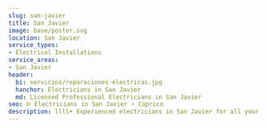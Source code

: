 ```yaml
---
slug: san-javier
title: San Javier
image: base/poster.svg
location: San Javier
service_types:
- Electrical Installations
service_areas:
- San Javier
header:
  bi: servicios/reparaciones-electricas.jpg
  hanchor: Electricians in San Javier
  md: Licensed Professional Electricians in San Javier
seo: ᐅ Electricians in San Javier ⚡️ Cúprico
description: llll➤ Experienced electricians in San Javier for all your electrical needs. Fast, efficient and reliable service ✅ Contact us!
---
```

